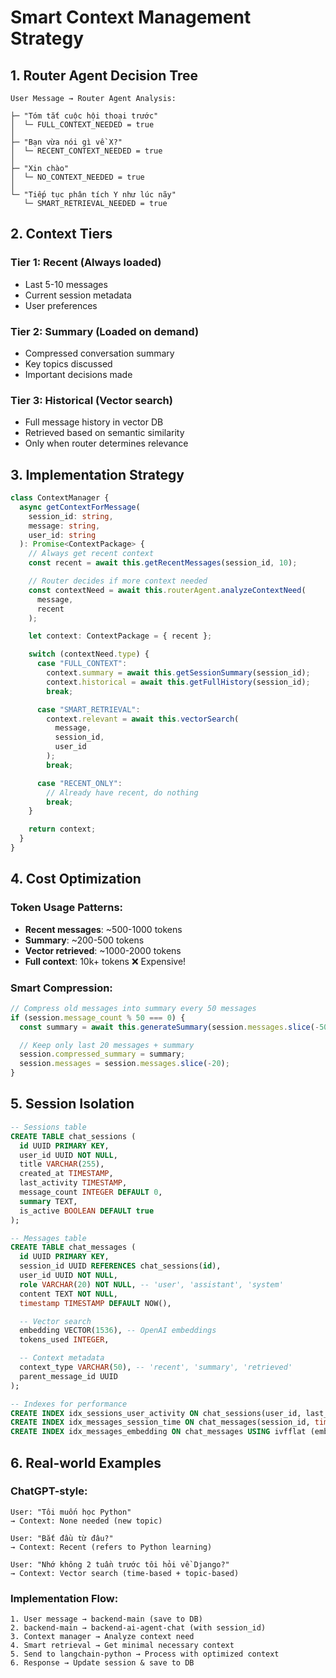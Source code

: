 # Smart Context Management Strategy

## 1. Router Agent Decision Tree

```
User Message → Router Agent Analysis:

├─ "Tóm tắt cuộc hội thoại trước"
│  └─ FULL_CONTEXT_NEEDED = true
│
├─ "Bạn vừa nói gì về X?"
│  └─ RECENT_CONTEXT_NEEDED = true
│
├─ "Xin chào"
│  └─ NO_CONTEXT_NEEDED = true
│
└─ "Tiếp tục phân tích Y như lúc nãy"
   └─ SMART_RETRIEVAL_NEEDED = true
```

## 2. Context Tiers

### Tier 1: Recent (Always loaded)

- Last 5-10 messages
- Current session metadata
- User preferences

### Tier 2: Summary (Loaded on demand)

- Compressed conversation summary
- Key topics discussed
- Important decisions made

### Tier 3: Historical (Vector search)

- Full message history in vector DB
- Retrieved based on semantic similarity
- Only when router determines relevance

## 3. Implementation Strategy

```typescript
class ContextManager {
  async getContextForMessage(
    session_id: string,
    message: string,
    user_id: string
  ): Promise<ContextPackage> {
    // Always get recent context
    const recent = await this.getRecentMessages(session_id, 10);

    // Router decides if more context needed
    const contextNeed = await this.routerAgent.analyzeContextNeed(
      message,
      recent
    );

    let context: ContextPackage = { recent };

    switch (contextNeed.type) {
      case "FULL_CONTEXT":
        context.summary = await this.getSessionSummary(session_id);
        context.historical = await this.getFullHistory(session_id);
        break;

      case "SMART_RETRIEVAL":
        context.relevant = await this.vectorSearch(
          message,
          session_id,
          user_id
        );
        break;

      case "RECENT_ONLY":
        // Already have recent, do nothing
        break;
    }

    return context;
  }
}
```

## 4. Cost Optimization

### Token Usage Patterns:

- **Recent messages**: ~500-1000 tokens
- **Summary**: ~200-500 tokens
- **Vector retrieved**: ~1000-2000 tokens
- **Full context**: 10k+ tokens ❌ Expensive!

### Smart Compression:

```typescript
// Compress old messages into summary every 50 messages
if (session.message_count % 50 === 0) {
  const summary = await this.generateSummary(session.messages.slice(-50));

  // Keep only last 20 messages + summary
  session.compressed_summary = summary;
  session.messages = session.messages.slice(-20);
}
```

## 5. Session Isolation

```sql
-- Sessions table
CREATE TABLE chat_sessions (
  id UUID PRIMARY KEY,
  user_id UUID NOT NULL,
  title VARCHAR(255),
  created_at TIMESTAMP,
  last_activity TIMESTAMP,
  message_count INTEGER DEFAULT 0,
  summary TEXT,
  is_active BOOLEAN DEFAULT true
);

-- Messages table
CREATE TABLE chat_messages (
  id UUID PRIMARY KEY,
  session_id UUID REFERENCES chat_sessions(id),
  user_id UUID NOT NULL,
  role VARCHAR(20) NOT NULL, -- 'user', 'assistant', 'system'
  content TEXT NOT NULL,
  timestamp TIMESTAMP DEFAULT NOW(),

  -- Vector search
  embedding VECTOR(1536), -- OpenAI embeddings
  tokens_used INTEGER,

  -- Context metadata
  context_type VARCHAR(50), -- 'recent', 'summary', 'retrieved'
  parent_message_id UUID
);

-- Indexes for performance
CREATE INDEX idx_sessions_user_activity ON chat_sessions(user_id, last_activity DESC);
CREATE INDEX idx_messages_session_time ON chat_messages(session_id, timestamp DESC);
CREATE INDEX idx_messages_embedding ON chat_messages USING ivfflat (embedding vector_cosine_ops);
```

## 6. Real-world Examples

### ChatGPT-style:

```
User: "Tôi muốn học Python"
→ Context: None needed (new topic)

User: "Bắt đầu từ đâu?"
→ Context: Recent (refers to Python learning)

User: "Nhớ không 2 tuần trước tôi hỏi về Django?"
→ Context: Vector search (time-based + topic-based)
```

### Implementation Flow:

```
1. User message → backend-main (save to DB)
2. backend-main → backend-ai-agent-chat (with session_id)
3. Context manager → Analyze context need
4. Smart retrieval → Get minimal necessary context
5. Send to langchain-python → Process with optimized context
6. Response → Update session & save to DB
```
